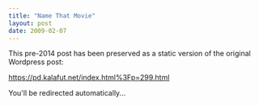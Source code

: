 ```yaml
---
title: "Name That Movie"
layout: post
date: 2009-02-07
---
```


This pre-2014 post has been preserved as a static version of the original Wordpress post:

https://pd.kalafut.net/index.html%3Fp=299.html

You'll be redirected automatically...

<head>
  <meta http-equiv="refresh" content="5;url=https://pd.kalafut.net/index.html%3Fp=299.html">
</head>

